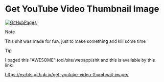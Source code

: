 # Get YouTube Video Thumbnail Image
[![GitHubPages](https://img.shields.io/badge/GitHubPages-v1.1-purple.svg)](https://nvrbts.github.io/get-youtube-video-thumbnail-image/)

> [!NOTE]
> This shit was made for fun, just to make something and kill some time

> [!TIP]
> I paged this "AWESOME" tool/site/webapp/shit and this is available by this link:
> 
> https://nvrbts.github.io/get-youtube-video-thumbnail-image/
